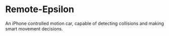 Remote-Epsilon
==============

An iPhone controlled motion car, capable of detecting collisions and making smart movement decisions.

